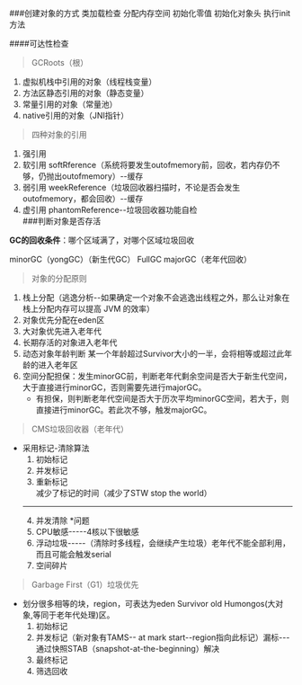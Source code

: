###创建对象的方式
类加载检查 分配内存空间 初始化零值 初始化对象头 执行init方法

####可达性检查  
> GCRoots（根）  
1. 虚拟机栈中引用的对象（线程栈变量）  
2. 方法区静态引用的对象（静态变量）  
3. 常量引用的对象（常量池）  
4. native引用的对象（JNI指针）  

> 四种对象的引用
1. 强引用  
2. 软引用 softRference（系统将要发生outofmemory前，回收，若内存仍不够，仍抛出outofmemory）--缓存  
3. 弱引用 weekReference（垃圾回收器扫描时，不论是否会发生outofmemory，都会回收）--缓存  
4. 虚引用 phantomReference--垃圾回收器功能自检  
###判断对象是否存活

**GC的回收条件**：哪个区域满了，对哪个区域垃圾回收

minorGC（yongGC）（新生代GC）   FullGC majorGC（老年代回收）

> 对象的分配原则
1. 栈上分配（逃逸分析--如果确定一个对象不会逃逸出线程之外，那么让对象在栈上分配内存可以提高 JVM 的效率）
2. 对象优先分配在eden区
3. 大对象优先进入老年代
4. 长期存活的对象进入老年代
5. 动态对象年龄判断   某一个年龄超过Survivor大小的一半，会将相等或超过此年龄的进入老年区
6. 空间分配担保：发生minorGC前，判断老年代剩余空间是否大于新生代空间，大于直接进行minorGC，否则需要先进行majorGC。  
    * 有担保，则判断老年代空间是否大于历次平均minorGC空间，若大于，则直接进行minorGC。若此次不够，触发majorGC。

> CMS垃圾回收器（老年代）
* 采用标记-清除算法  
    1. 初始标记  
    2. 并发标记  
    3. 重新标记  
    减少了标记的时间（减少了STW stop the world）
    ***
    4. 并发清除
*问题
    1. CPU敏感-----4核以下很敏感  
    2. 浮动垃圾-----（清除时多线程，会继续产生垃圾）老年代不能全部利用，而且可能会触发serial  
    3. 空间碎片

> Garbage First（G1）垃圾优先
* 划分很多相等的块，region，可表达为eden Survivor old Humongos(大对象,等同于老年代处理)区。
    1. 初始标记
    2. 并发标记（新对象有TAMS-- at mark start--region指向此标记）漏标---通过快照STAB（snapshot-at-the-beginning）解决
    3. 最终标记
    4. 筛选回收